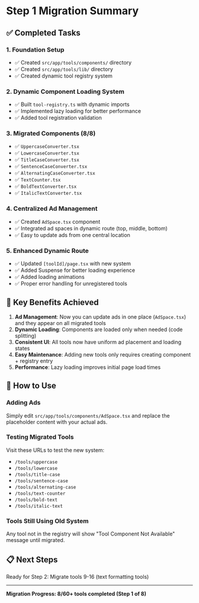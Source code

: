 # Step 1 Migration Summary

## ✅ Completed Tasks

### 1. Foundation Setup

- ✅ Created `src/app/tools/components/` directory
- ✅ Created `src/app/tools/lib/` directory
- ✅ Created dynamic tool registry system

### 2. Dynamic Component Loading System

- ✅ Built `tool-registry.ts` with dynamic imports
- ✅ Implemented lazy loading for better performance
- ✅ Added tool registration validation

### 3. Migrated Components (8/8)

- ✅ `UppercaseConverter.tsx`
- ✅ `LowercaseConverter.tsx`
- ✅ `TitleCaseConverter.tsx`
- ✅ `SentenceCaseConverter.tsx`
- ✅ `AlternatingCaseConverter.tsx`
- ✅ `TextCounter.tsx`
- ✅ `BoldTextConverter.tsx`
- ✅ `ItalicTextConverter.tsx`

### 4. Centralized Ad Management

- ✅ Created `AdSpace.tsx` component
- ✅ Integrated ad spaces in dynamic route (top, middle, bottom)
- ✅ Easy to update ads from one central location

### 5. Enhanced Dynamic Route

- ✅ Updated `[toolId]/page.tsx` with new system
- ✅ Added Suspense for better loading experience
- ✅ Added loading animations
- ✅ Proper error handling for unregistered tools

## 🎯 Key Benefits Achieved

1. **Ad Management**: Now you can update ads in one place (`AdSpace.tsx`) and they appear on all migrated tools
2. **Dynamic Loading**: Components are loaded only when needed (code splitting)
3. **Consistent UI**: All tools now have uniform ad placement and loading states
4. **Easy Maintenance**: Adding new tools only requires creating component + registry entry
5. **Performance**: Lazy loading improves initial page load times

## 🔧 How to Use

### Adding Ads

Simply edit `src/app/tools/components/AdSpace.tsx` and replace the placeholder content with your actual ads.

### Testing Migrated Tools

Visit these URLs to test the new system:

- `/tools/uppercase`
- `/tools/lowercase`
- `/tools/title-case`
- `/tools/sentence-case`
- `/tools/alternating-case`
- `/tools/text-counter`
- `/tools/bold-text`
- `/tools/italic-text`

### Tools Still Using Old System

Any tool not in the registry will show "Tool Component Not Available" message until migrated.

## 📋 Next Steps

Ready for Step 2: Migrate tools 9-16 (text formatting tools)

---

**Migration Progress: 8/60+ tools completed (Step 1 of 8)**
